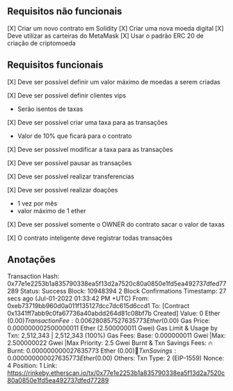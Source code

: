 ## Requisitos não funcionais
[X] Criar um novo contrato em Solidity
[X] Criar uma nova moeda digital
[X] Deve utilizar as carteiras do MetaMask
[X] Usar o padrão ERC 20 de criação de criptomoeda

## Requisitos funcionais
[X] Deve ser possível definir um valor máximo de moedas a serem criadas

[X] Deve ser possível definir clientes vips
  * Serão isentos de taxas

[X] Deve ser possível criar uma taxa para as transações
  * Valor de 10% que ficará para o contrato

[X] Deve ser possível modificar a taxa para as transações

[X] Deve ser possível pausar as transações

[X] Deve ser possível realizar transferencias

[X] Deve ser possível realizar doações
  * 1 vez por mês
  * valor máximo de 1 ether

[X] Deve ser possível somente o OWNER do contrato sacar o valor de taxas

[X] O contrato inteligente deve registrar todas transações

## Anotações
Transaction Hash: 0x77e1e2253b1a835790338ea5f13d2a7520c80a0850e1fd5ea492737dfed77289
Status: Success
Block: 10948394 2 Block Confirmations
Timestamp: 27 secs ago (Jul-01-2022 01:33:42 PM +UTC)
From: 0xeb73719bb960d0a011f135127dcc7dc615d6ccd1
To: [Contract 0x1341ff7abb9c0fa67736a40abdd264d81c08bf7b Created]
Value: 0 Ether ($0.00)
Transaction Fee: 0.006280857527635773 Ether ($0.00)
Gas Price: 0.000000002500000011 Ether (2.500000011 Gwei)
Gas Limit & Usage by Txn: 2,512,343 | 2,512,343 (100%)
Gas Fees: Base: 0.000000011 Gwei |Max: 2.500000022 Gwei |Max Priority: 2.5 Gwei
Burnt & Txn Savings Fees: 🔥 Burnt: 0.000000000027635773 Ether ($0.00)💸 Txn Savings: 0.000000000027635773 Ether ($0.00)
Others: Txn Type: 2 (EIP-1559) Nonce: 4 Position: 1
Link: https://rinkeby.etherscan.io/tx/0x77e1e2253b1a835790338ea5f13d2a7520c80a0850e1fd5ea492737dfed77289
